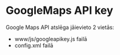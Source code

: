 # GoogleMaps API key

Google Maps API atslēga jāievieto 2 vietās:
- www/js/googleapikey.js failā
- config.xml failā
